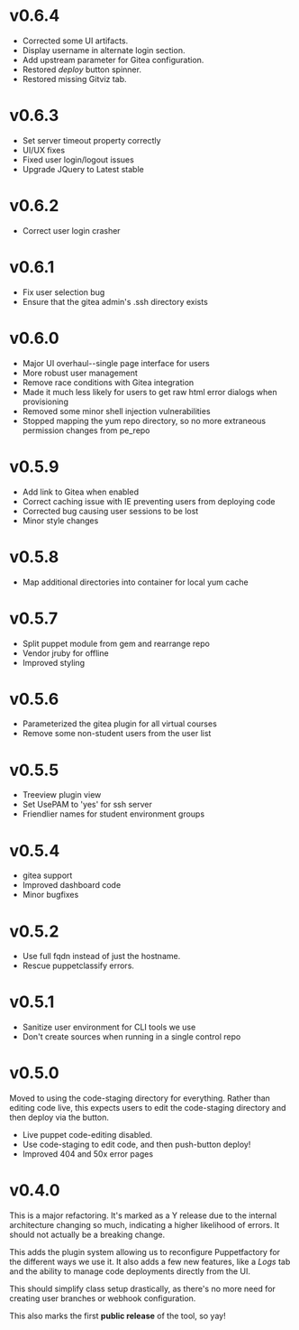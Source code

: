 # v0.6.4
* Corrected some UI artifacts.
* Display username in alternate login section.
* Add upstream parameter for Gitea configuration.
* Restored *deploy* button spinner.
* Restored missing Gitviz tab.

# v0.6.3
* Set server timeout property correctly
* UI/UX fixes
* Fixed user login/logout issues
* Upgrade JQuery to Latest stable

# v0.6.2
* Correct user login crasher

# v0.6.1
* Fix user selection bug
* Ensure that the gitea admin's .ssh directory exists

# v0.6.0
* Major UI overhaul--single page interface for users
* More robust user management
* Remove race conditions with Gitea integration
* Made it much less likely for users to get raw html error dialogs when provisioning
* Removed some minor shell injection vulnerabilities
* Stopped mapping the yum repo directory, so no more extraneous permission changes from pe_repo

# v0.5.9
* Add link to Gitea when enabled
* Correct caching issue with IE preventing users from deploying code
* Corrected bug causing user sessions to be lost
* Minor style changes

# v0.5.8
* Map additional directories into container for local yum cache

# v0.5.7
* Split puppet module from gem and rearrange repo
* Vendor jruby for offline
* Improved styling

# v0.5.6
* Parameterized the gitea plugin for all virtual courses
* Remove some non-student users from the user list

# v0.5.5
* Treeview plugin view
* Set UsePAM to 'yes' for ssh server
* Friendlier names for student environment groups

# v0.5.4
* gitea support
* Improved dashboard code
* Minor bugfixes

# v0.5.2
* Use full fqdn instead of just the hostname.
* Rescue puppetclassify errors.

# v0.5.1
* Sanitize user environment for CLI tools we use
* Don't create sources when running in a single control repo

# v0.5.0
Moved to using the code-staging directory for everything. Rather than editing
code live, this expects users to edit the code-staging directory and then
deploy via the button.

* Live puppet code-editing disabled.
* Use code-staging to edit code, and then push-button deploy!
* Improved 404 and 50x error pages


# v0.4.0

This is a major refactoring. It's marked as a Y release due to the internal
architecture changing so much, indicating a higher likelihood of errors. It
should not actually be a breaking change.

This adds the plugin system allowing us to reconfigure Puppetfactory for the
different ways we use it. It also adds a few new features, like a *Logs* tab
and the ability to manage code deployments directly from the UI.

This should simplify class setup drastically, as there's no more need for
creating user branches or webhook configuration.

This also marks the first **public release** of the tool, so yay!
